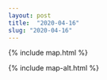 ```yaml
---
layout: post
title:  "2020-04-16"
slug: "2020-04-16"
---
```

{% include map.html %}

{% include map-alt.html %}
